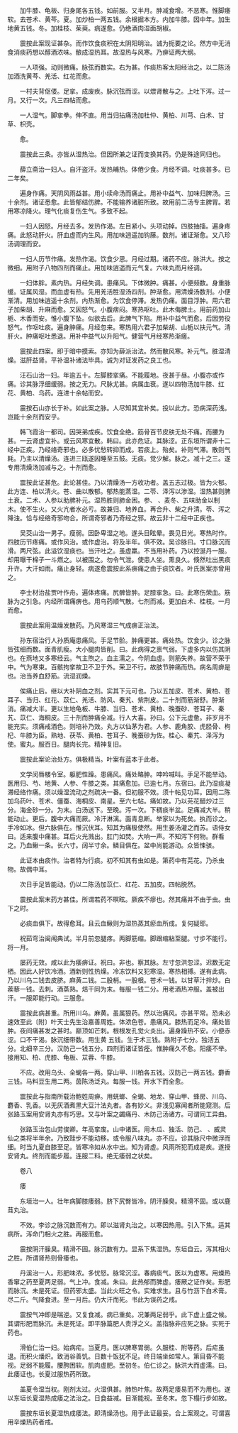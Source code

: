 <!-- { "loadSidebar": true } -->
　　加牛膝、龟板、归身尾各五钱。如前服。又半月。肿减食增。不恶寒。惟脚痿软。去苍术、黄芩。夏。加炒柏一两五钱。余根据本方。内加牛膝。因中年。加生地黄五钱。冬。加桂枝、茱萸。病遂愈。仍绝酒肉湿面胡椒。

　　震按此案现证甚杂。而作饮食痰积在太阴阳明治。诚为扼要之论。然方中无消食消痰药想以醇酒浓味。酿成湿热耳。故湿热与风寒。乃痹证两大纲。

　　一人项强。动则微痛。脉弦而数实。右为甚。作痰热客太阳经治之。以二陈汤加酒洗黄芩、羌活、红花而愈。

　　一村夫背伛偻。足挛。成废疾。脉沉弦而涩。以煨肾散与之。上吐下泻。过一月。又行一次。凡三四帖而愈。

　　一人湿气。脚挛拳。伸不直。用当归拈痛汤加杜仲、黄柏、川芎、白术、甘草、枳壳。

　　愈。

　　震按此三条。亦皆从湿热治。但因所兼之证而变换其药。仍是殊途同归也。

　　薛立斋治一妇人。自汗盗汗。发热晡热。体倦少食。月经不调。吐痰甚多。已二年矣。

　　遍身作痛。天阴风雨益甚。用小续命汤而痛止。用补中益气、加味归脾汤。三十余剂。诸证悉愈。此皆郁结伤脾。不能输养诸脏所致。故用前二汤专主脾胃。若用寒凉降火。理气化痰复伤生气。多致不起。

　　一妇人因怒。月经去多。发热作渴。左目紧小。头项动掉。四肢抽搐。遍身疼痛。此怒动肝火。肝血虚而内生风。用加味逍遥加钩藤。数剂。诸证渐愈。又八珍汤调理而安。

　　一妇人历节作痛。发热作渴。饮食少思。月经过期。诸药不应。脉洪大。按之微细。用附子八物四剂而痛止。用加味逍遥而元气复。六味丸而月经调。

　　一妇体胖。素内热。月经失调。患痛风。下体微肿。痛甚。小便频数。身重脉缓。证属风湿。而血虚有热。先用羌活胜湿汤四剂。肿渐愈。用清燥汤数剂。小便渐清。用加味逍遥十余剂。内热渐愈。为饮食停滞。发热仍痛。面目浮肿。用六君子加柴胡、升麻而愈。又因怒气。小腹痞闷。寒热呕吐。此木侮脾土。用前药加山栀、木香而安。惟小腹下坠。似欲去后。此脾气下陷。用补中益气而愈。后因劳役怒气。作呕吐痰。遍身肿痛。月经忽来。寒热用六君子加柴胡、山栀以扶元气。清肝火。肿痛呕吐悉退。用补中益气以升阳气。健营气月经寒热渐瘥。

　　震按此四案。即于暗中摸索。亦知为薛派治法。然而散风寒。补元气。胜湿清燥。滋肝益肾。平补温补诸法毕具。诚为对证发药之良工也。

　　汪石山治一妇。年逾五十。左脚膝挛痛。不能履地。夜甚于昼。小腹亦或作痛。诊其脉浮细缓弱。按之无力。尺脉尤甚。病属血衰。遂以四物汤加牛膝、红花、黄柏、乌药。连进十余帖而安。

　　震按石山亦长于补。如此案之脉。人尽知其宜补矣。投以此方。恐病深药浅。岂能十余剂而安乎。

　　韩飞霞治一都司。因哭弟成疾。饮食全绝。筋骨百节皮肤无处不痛。而腰为甚。一云肾虚宜补。或云风寒宜散。韩曰。此亦危证。其脉涩。正东垣所谓非十二经中正疾。乃经络奇邪也。必多忧愁转抑而成。若痰上。殆矣。补则气滞。散则气耗。乃主以清燥汤。连进三瓯遂因睡至五鼓。无痰。觉少解。脉之。减十之三。遂专用清燥汤加减与之。十剂而愈。

　　震按此证甚危。此论甚佳。乃以清燥汤一方收功者。盖五志过极。皆为火郁。此方连、柏以清火。苍、曲以散郁。郁热能蒸湿。二苓、泽泻以渗湿。湿热甚则脾土衰。二术、人参以助脾补元。湿热胜则肺金困。参、 、麦冬、五味助金以制木。使不生火。又火亢者水必亏。故兼归、地养血。再合升、柴之升清。苓、泻之降浊。恰与经络奇邪吻合。所谓奇邪者乃奇经之邪。故云非十二经中正疾也。

　　吴茭山治一男子。瘦弱。因卧卑湿之地。遂头目眩晕。畏见日光。寒热时作。四肢历节疼痛。或作风治。或作虚治。将及半年。俱不效。吴诊脉曰。寸口脉沉而滑。两尺弦。此溢饮湿痰也。当汗吐之。虽虚羸。不当用补药。乃以控涎丹一服。却用曝干棉子一斗燃之。以被围之。勿令气泄。使患人坐。熏良久。倏然吐出黑痰升许。大汗如雨。痛止身轻。病遂愈震按此系痹痛之由于痰饮者。叶氏医案亦曾用之。

　　李士材治盐贾叶作舟。遍体疼痛。尻髀皆肿。足膝挛急。曰。此寒伤荣血。筋脉为之引急。内经所谓痛痹也。用乌药顺气散。七剂而减。更加白术、桂枝。一月而愈。

　　震按此案用温燥发散药。乃风寒湿三气成痹正治法。

　　孙东宿治行人孙质庵患痛风。手足节骱。肿痛更甚。痛处热。饮食少。诊之脉皆弦细而数。面青肌瘦。大小腿肉皆削。曰。此病得之禀气弱。下虚多内以伤其阴也。在燕地又多寒经云。气主煦之。血主濡之。今阴血虚。则筋失养。故营不荣于中。气为寒束。百骸拘挛故卫不卫于外。荣卫不行。故肢节肿痛而热。病名周痹是也。治当养血舒筋。流湿润燥。

　　俟痛止后。继以大补阴血之剂。实其下元可也。乃以五加皮、苍术、黄柏、苍耳子、当归、红花、苡仁、羌活、防风、秦艽、紫荆皮。二十剂而筋渐舒。肿渐消。痛减大半。更以生地龟板、牛膝、当归、苍术、黄柏、晚蚕砂、苍耳子、秦艽、苡仁、海桐皮。三十剂而肿痛全减。行人大喜。孙曰。公下元虚惫。非岁月不能充实。须痛戒酒色。则培补乃效。丸方以仙茅为君。人参、鹿角胶、虎胫骨、枸杞、牛膝为臣。熟地、茯苓、黄柏、苍耳子、晚蚕砂为佐。桂心、秦艽、泽泻为使。蜜丸。服百日。腿肉长完。精神复旧。

　　震按此案论治处方。俱极精当。叶案有蓝本于此者。

　　文学闵唇楼令室。躯肥性躁。患痛风。痛处略肿。呻吟喊叫。手足不能举动。医用归、芍、地黄、人参、牛膝之类。其痛愈加。已逾七月。东宿曰。此乃湿痰凝滞经络作痛。须以燥湿流动之剂疏决一番。但初服不效。须十帖见功耳。因用二陈加乌药叶、苍术、僵蚕、海桐皮、南星。至六七帖。痛如故。乃以芫花醋炒过三分。海金砂一分。为末。白汤送下。至晚。泻一次。下稠痰半盆。足痛减大半。稍能动止。更后。腹中大痛而厥。冷汗淋漓。面青息断。举家以为死矣。执而诊之。手冷如冰。但六脉俱在。惟沉伏耳。知其为痛极使然。用生姜汤灌之而苏。语侍女曰。适来腹中痛甚。耳后火光溅出。肛门如焚。大响一声。不知泻下何物。群看之。乃血鳅一条。长六寸。阔半寸余。鳞目俱在。盆中尚能游动。众皆悚骇。

　　此证本由痰作。治者特为行痰。初不知其有虫如是。第药中有芫花。乃杀虫物。故偶中耳。

　　次日手足皆能动。仍以二陈汤加苡仁、红花、五加皮。四帖脱然。

　　震按此案末药方甚佳。所谓若药不暝眩。厥疾不瘳也。然其痛并不由于虫。虫下之时。

　　必痰血俱下。故得愈耳。且云血鳅则为湿热蒸其瘀血所成。复何疑耶。

　　祝茹穹治闽闱典试。半月前忽腿疼。两脚筋缩。脚跟缩粘至腿。寸步不能行。将一月。

　　屡药无效。咸以此为痿痹证。祝曰。非也。察其脉。左寸忽洪忽涩。迟数无定栖。因此人好饮冷酒。酒新则性热燥。冷冻饮料又犯寒湿。寒热相搏。遂有此病。乃以川乌二钱去皮脐。麻黄二钱。二股梢。一股根。苍术一钱。以甘草汁拌炒。白蒺藜一钱。去刺。酒蒸熟。焙干同为末。每服一钱二分。用老酒热冲服。盖被出汗。一服即能行动。三服愈。

　　震按此病甚重。所用川乌。麻黄。虽属狠药。然以治痛风。亦甚平常。恐未必速效至此〔附〕叶天士先生治嘉善周姓。体浓色苍。患痛风。膝热而足冷。痛处皆肿。夜间痛甚发之甚时。巅顶如芒刺。根根发孔觉火炎出。遍身躁热不安。小便赤涩。口不干渴。脉沉细带数。用生黄 五钱。生于术三钱。熟附子七分。独活五分。北细辛三分。汉防己一钱五分。四剂而诸证皆痊。惟肿痛久不愈。阳痿不举。接用知、柏、虎膝、龟板、苁蓉、牛膝。

　　不应。改用乌头、全蝎各一两。穿山甲、川柏各五钱。汉防己一两五钱。麝香三钱。马料豆生用二两。茵陈汤泛丸。每服一钱。开水下而全愈。

　　震按此与指南所载治鲍姓周痹。用蜣螂、全蝎、地龙、穿山甲、蜂房、川乌、麝香、乳香。以无灰酒煮黑大豆汁法丸者。各有妙义。非浅见寡闻者所能窥测。后张路玉案用安肾丸亦有巧思。又与叶案之蠲痛丹、木防己汤诸方。可谓同工异曲。

　　张路玉治包山劳俊卿。年高挛废。山中诸医。用木瓜、独活、防己、 、威灵仙之类将半年余。乃致跬步不能动移。或令服八味丸。亦不应。诊其脉尺中微浮而细。时当九夏自膝至足。皆寒冷如从水中出。知为肾虚。风雨所犯而成是疾。遂授安肾丸。终剂而能步履。连服二料。绝无痿弱之状矣。

　　卷八

　　痿

　　东垣治一人。壮年病脚膝痿弱。脐下尻臀皆冷。阴汗臊臭。精滑不固。或以鹿茸丸治。

　　不效。李诊之脉沉数而有力。即以滋肾丸治之。以寒因热用。引入下焦。适其病所。泻命门相火之胜。再服而愈。

　　震按阴汗臊臭。精滑不固。脉沉数有力。显系下焦湿热。东垣自云。泻其相火之胜。所谓肾热则骨痿也。

　　丹溪治一人。形肥味浓。多忧怒。脉常沉涩。春病痰气。医以为虚寒。用燥热香窜之药至夏两足弱。气上冲。食减。朱曰。此热郁而脾虚。痿厥之证作矣。形肥而脉沉。未是死证。但药邪太盛。当此火旺之令。实难求生。且与竹沥下白术膏。尽二斤。气降食进。至一月后。仍大汗而死。书此为误药之戒。

　　震按气冲即是喘逆。又复食减。病已重矣。况兼两足弱乎。此下虚上盛之候。其谓形肥而脉沉。未是死证。即平脉篇肥人责浮之义。盖指脉非应死之脉。实死于药也。

　　滑伯仁治一妇。始病疟。当夏月。医以脾寒胃弱。久服桂、附等药。后疟虽退。而积火燔炽。致消谷善饥。日数十饭犹不足。终日端坐如常人。第目昏不能视。足弱不能履。腰胯困软。肌肉虚肥。至初冬。伯仁诊之。脉洪大而虚濡。曰。此痿证也。长夏过服热药所致。

　　盖夏令湿当权。刚剂太过。火湿俱甚。肺热叶焦。故两足痿易而不为用也。遂以东垣长夏湿热成痿之法治之。日食益减。目渐能视。至冬末。忽下榻行步如故。

　　震按东垣长夏湿热成痿法。即清燥汤也。用于此证最妥。合上案观之。可谓喜用辛燥热药者戒。

